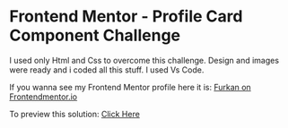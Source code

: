 # Frontend Mentor - Profile Card Component Challenge

I used only Html and Css to overcome this challenge. Design and images were ready and i coded all this stuff. I used Vs Code.

If you wanna see my Frontend Mentor profile here it is: [Furkan on Frontendmentor.io](https://www.frontendmentor.io/profile/firkan)

To preview this solution: [Click Here](https://doganfurkan.github.io/Profile-Card-Component)
